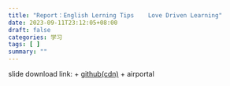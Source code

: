 ```yaml
---
title: "Report：English Lerning Tips    Love Driven Learning"
date: 2023-09-11T23:12:05+08:00
draft: false
categories: 学习
tags: [ ]
summary: ""
---
```


slide download link:
    + [github(cdn)](https://cdn.jsdelivr.net/gh/pu-007/pu-007.github.io/files/learning-report-slides.pptx)
    + airportal
